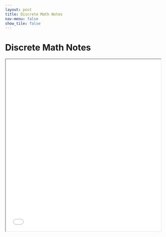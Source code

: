 ```yaml
---
layout: post
title: Discrete Math Notes
nav-menu: false
show_tile: false
---
```



# Discrete Math Notes

<iframe src="/college/notes/DiscreteMath/DiscreteMathNotes.pdf"
        style="width: 100%; height: 40em;">
</iframe>
